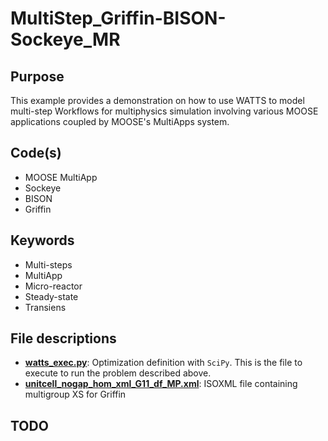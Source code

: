 # MultiStep_Griffin-BISON-Sockeye_MR

## Purpose

This example provides a demonstration on how to use WATTS to model multi-step Workflows for multiphysics simulation involving various MOOSE applications coupled by MOOSE's MultiApps system.

## Code(s)
 
- MOOSE MultiApp
- Sockeye
- BISON
- Griffin

## Keywords
 
- Multi-steps
- MultiApp
- Micro-reactor
- Steady-state
- Transiens

## File descriptions

- [__watts_exec.py__](watts_exec.py): Optimization definition with `SciPy`. This is the file to execute to run the problem described above.
- [__unitcell_nogap_hom_xml_G11_df_MP.xml__](unitcell_nogap_hom_xml_G11_df_MP.xml): ISOXML file containing multigroup XS for Griffin
## TODO
